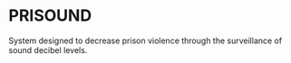 # PRISOUND
 System designed to decrease prison violence through the surveillance of sound decibel levels.
